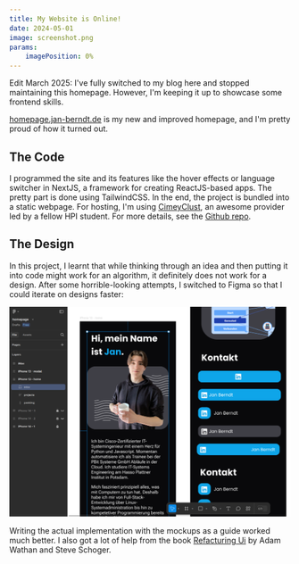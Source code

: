 ```yaml
---
title: My Website is Online!
date: 2024-05-01
image: screenshot.png
params:
    imagePosition: 0%
---
```


Edit March 2025: I've fully switched to my blog here and stopped maintaining this homepage. However, I'm keeping it up to showcase some frontend skills.

[homepage.jan-berndt.de](https://homepage.jan-berndt.de/en) is my new and improved homepage, and I'm pretty proud of how it turned out.

## The Code

I programmed the site and its features like the hover effects or language switcher in NextJS, a framework for creating ReactJS-based apps. The pretty part is done using TailwindCSS. In the end, the project is bundled into a static webpage. For hosting, I'm using [CimeyClust](https://cimeyclust.com/), an awesome provider led by a fellow HPI student. For more details, see the [Github repo](https://github.com/jafber/homepage).

## The Design

In this project, I learnt that while thinking through an idea and then putting it into code might work for an algorithm, it definitely does not work for a design. After some horrible-looking attempts, I switched to Figma so that I could iterate on designs faster:

![Screenshot of the figma project](figma.png "Different designs for the mobile layout")

Writing the actual implementation with the mockups as a guide worked much better. I also got a lot of help from the book [Refacturing Ui](https://www.refactoringui.com/) by Adam Wathan and Steve Schoger.
